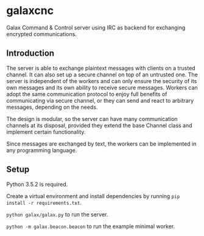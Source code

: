 # galaxcnc
Galax Command &amp; Control server using IRC as backend for exchanging encrypted communications.

## Introduction

The server is able to exchange plaintext messages with clients on a trusted channel. It can also set up a secure channel on top of an untrusted one. The server is independent of the workers and can only ensure the security of its own messages and its own ability to receive secure messages. Workers can adopt the same communication protocol to enjoy full benefits of communicating via secure channel, or they can send and react to arbitrary messages, depending on the needs.

The design is modular, so the server can have many communication channels at its disposal, provided they extend the base Channel class and implement certain functionality.

Since messages are exchanged by text, the workers can be implemented in any programming language.

## Setup

Python 3.5.2 is required.

Create a virtual environment and install dependencies by running `pip install -r requirements.txt`.

`python galax/galax.py` to run the server.

`python -m galax.beacon.beacon` to run the example minimal worker.
